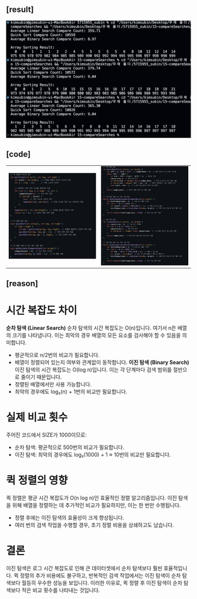 ## [result]
<img src="./result.png" alt="Result Image">

## [code]
<table width="100%">
  <tr>
    <td align="left" width="50%">
      <img src="./code1.png" alt="Code 1" width="600">
    </td>
    <td align="center" width="50%">
      <img src="./code2.png" alt="Code 2" width="600">
    </td>
  </tr>
</table>


## [reason]
# 시간 복잡도 차이
**순차 탐색 (Linear Search)**
순차 탐색의 시간 복잡도는 O(n)입니다. 여기서 n은 배열의 크기를 나타냅니다. 이는 최악의 경우 배열의 모든 요소를 검사해야 할 수 있음을 의미합니다.
-   평균적으로 n/2번의 비교가 필요합니다.
- 	배열이 정렬되어 있는지 여부와 관계없이 동작합니다.
**이진 탐색 (Binary Search)**
이진 탐색의 시간 복잡도는 O(log n)입니다. 이는 각 단계마다 검색 범위를 절반으로 줄이기 때문입니다.
-   정렬된 배열에서만 사용 가능합니다.
-	최악의 경우에도 log₂(n) + 1번의 비교만 필요합니다.
# 실제 비교 횟수
주어진 코드에서 SIZE가 1000이므로:
-	순차 탐색: 평균적으로 500번의 비교가 필요합니다.
-	이진 탐색: 최악의 경우에도 log₂(1000) + 1 ≈ 10번의 비교만 필요합니다.
# 퀵 정렬의 영향
퀵 정렬은 평균 시간 복잡도가 O(n log n)인 효율적인 정렬 알고리즘입니다. 이진 탐색을 위해 배열을 정렬하는 데 추가적인 비교가 필요하지만, 이는 한 번만 수행됩니다.
-	정렬 후에는 이진 탐색의 효율성이 크게 향상됩니다.
-	여러 번의 검색 작업을 수행할 경우, 초기 정렬 비용을 상쇄하고도 남습니다.
# 결론
이진 탐색은 로그 시간 복잡도로 인해 큰 데이터셋에서 순차 탐색보다 훨씬 효율적입니다. 퀵 정렬의 추가 비용에도 불구하고, 반복적인 검색 작업에서는 이진 탐색이 순차 탐색보다 월등히 우수한 성능을 보입니다.
이러한 이유로, 퀵 정렬 후 이진 탐색이 순차 탐색보다 적은 비교 횟수를 나타내는 것입니다.